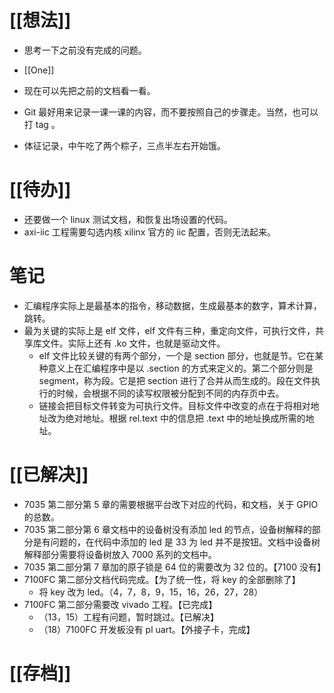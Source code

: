 # [[想法]]
- 思考一下之前没有完成的问题。
- [[One]]

- 现在可以先把之前的文档看一看。
- Git 最好用来记录一课一课的内容，而不要按照自己的步骤走。当然，也可以打 tag 。
- 体征记录，中午吃了两个粽子，三点半左右开始饿。
# [[待办]]

- 还要做一个 linux 测试文档，和恢复出场设置的代码。
- axi-iic 工程需要勾选内核 xilinx 官方的 iic 配置，否则无法起来。
# 笔记
- 汇编程序实际上是最基本的指令，移动数据，生成最基本的数字，算术计算，跳转。
- 最为关键的实际上是 elf 文件，elf 文件有三种，重定向文件，可执行文件，共享库文件。实际上还有 .ko 文件，也就是驱动文件。
	- elf 文件比较关键的有两个部分，一个是 section 部分，也就是节。它在某种意义上在汇编程序中是以 .section 的方式来定义的。第二个部分则是 segment，称为段。它是把 section 进行了合并从而生成的。段在文件执行的时候，会根据不同的读写权限被分配到不同的内存页中去。
	- 链接会把目标文件转变为可执行文件。目标文件中改变的点在于将相对地址改为绝对地址。根据 rel.text 中的信息把 .text 中的地址换成所需的地址。


# [[已解决]]
- 7035 第二部分第 5 章的需要根据平台改下对应的代码，和文档，关于 GPIO 的总数。
- 7035 第二部分第 6 章文档中的设备树没有添加 led 的节点，设备树解释的部分是有问题的，在代码中添加的 led 是 33 为 led 并不是按钮。文档中设备树解释部分需要将设备树放入 7000 系列的文档中。
- 7035 第二部分第 7 章加的原子锁是 64 位的需要改为 32 位的。【7100 没有】
- 7100FC 第二部分文档代码完成。【为了统一性，将 key 的全部删除了】
	- 将 key 改为 led。（4，7，8，9，15，16，26，27，28）
- 7100FC 第二部分需要改 vivado 工程。【已完成】
	- （13，15）工程有问题，暂时跳过。【已解决】
	- （18）7100FC 开发板没有 pl uart。【外接子卡，完成】

# [[存档]]